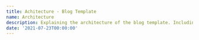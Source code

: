 ```yaml
---
title: Achitecture - Blog Template
name: Architecture
description: Explaining the architecture of the blog template. Including the tech stack used, project folder structure, and dependencies.
date: '2021-07-23T00:00:00'
---
```


<Title :title="frontmatter.name" :description="frontmatter.description" />

Think of this document as a tour guide to the files in the project. We'll go through every relevant file and explain what it does, starting with `vite.config.js`.

## vite.config.js

[Vite](https://vitejs.dev/) is our development server and production build tool. Underneath Vite uses rollup to bundle and build for production. This file is mostly used to load various plugins.

### Vue

First of them being the Vue plugin, since we're using Vue. This is simply needed for vite to be able to compile Vue.

### PWA

[Vite Plugin PWA](https://github.com/antfu/vite-plugin-pwa) is used to:

- Generate Service Worker with Offline support
- Auto inject Web App Manifest
- Automatic reload when new content available

The automatic refresh can be changed into a prompt, see the plugin's docs for more info.

### Pages

[Vite Plugin Pages](https://github.com/hannoeru/vite-plugin-pages) gives us File system based routing for Vue 3 applications.

This plugin simply adds routes added to the `src/pages/` directory to the [vue router](https://next.router.vuejs.org/).

Here markdown (.md) pages are also parsed for their front matter meta data with a function defined in `build-time/frontmatter.js`.

The pages plugin combined with another one provides us an additional wrapper around our pages, i.e. layouts.

### Layouts

[Vite Plugin Vue Layouts](https://github.com/JohnCampionJr/vite-plugin-vue-layouts)

This plugin wraps our pages in another `<router-view>`, defined in the `src/layouts/` directory. The layout a page uses can be defined in a
`<route>` block or with front matter in markdown files.

### Components

[Vite Plugin Components](https://github.com/antfu/vite-plugin-components) adds auto-importing of Vue components from the `src/components/` directory. This allows us to use components without importing and registering them.

This will also generate a `components.d.ts` file, with definitions for the components. This is simply used for better IDE support with [Volar](https://github.com/johnsoncodehk/volar) in VS Code.

### Icons

[Vite Plugin Icons](https://github.com/antfu/vite-plugin-icons) adds importing SVG icons from the [iconify](https://github.com/iconify/iconify) project. You can browse all the icons on [icones.js.org](https://icones.js.org/).

This allows us to use an `<i-icon:name />` component that will be rendered as an SVG icon at build time.

### Markdown

[Vite Pluigin MD](https://github.com/antfu/vite-plugin-md) lets us use markdown as Vue components and consequently Vue in our markdown files.

We configure a few settings here, [Tailwind CSS Typography](https://github.com/tailwindlabs/tailwindcss-typography) classes for the layout of the markdown files and a wrapper component whose entire purpose is to help trigger updates when the a markdown page is mounted (i.e. when navigation happens).

For code highlighting we're using [shiki](https://shiki.matsu.io/). Shiki supports a many different themes, if you want to use something other than ones provided in the template, modify the loaded themes at the start of the `vite.config.js` file and in the markdown highlight options.

#### markdown-it

Markdown requires a markdown processor, for this we're using [markdown-it](https://github.com/markdown-it/markdown-it). We configure our markdown-it plugins here as well. You can go through the plugins in the `build-time/markdown/` directory to see what they do.

Here's a quick overview:

- Container: [Custom containers](https://github.com/markdown-it/markdown-it-container) that lets you wrap markdown with any element/vue component and specify classes for that container.
- Heading: Add classes to heading (h1, h2, etc.) elements.
- Link: Adds classes to all links and attributes to external links.
- Anchor: [Header anchors](https://github.com/valeriangalliat/markdown-it-anchor) to turn headings into permalinks. Relies on slugify to turn the heading titles into a link
- Highlight lines: Adds a highlighted line over code blocks with syntax highlighting.
- Line numbers: Adds line numbers to code blocks.
- Pre wrapper: Used for adding a little language indicator to the top right corner of the code block.

## Config files

We have quite a few config files, let's start with CSS.

### tailwind.config.js

We're using [Tailwind CSS](https://tailwindcss.com/) for our CSS. The `tailwind.config.js` file defines our design system, and it's where you'll configure colors, fonts and sizes (among other things) of the site.

In addition we're using a few Tailwind CSS plugins. Namely [Typography](https://github.com/tailwindlabs/tailwindcss-typography), since this is a blog which is pretty typography heavy. Secondly, we're using [Forms](https://github.com/tailwindlabs/tailwindcss-forms) to reset form input styles.

There's also a `firefox` variant plugin, which lets us target firefox specific styles. It is used for a custom background opacity in the header and side nav because firefox doesn't support background filter blur yet.

### postcss.config.js

Tailwind runs as a PostCSS plugin, so it's configured in `postcss.config.js`. We've also enabled [nesting](https://github.com/csstools/postcss-nesting) and we get css [importing](https://github.com/postcss/postcss-import) provided by Vite. The [autoprefixer](https://github.com/postcss/autoprefixer) plugin automatically adds vendor and browser prefixes to our CSS.

### .prettierrc

If you're using the [prettier](https://prettier.io/) formatter, you can configure it in the `.prettierrc` file. Since this is a template, feel free to modify or delete the file, if you don't need it.

### .eslintrc.json

Linting is provided by [ESLint](https://eslint.org/), which is configured to work with prettier and Vue. Same story, you can modify this file or delete it, if you don't need it.

### jsconfig.json

This file is used for better IDE support with [Volar](https://github.com/johnsoncodehk/volar). It is not required for the development or build steps in anyway, and can be removed if you don't need it.

## Publish files

Preconfigured deployment files are provided for Netlify in `netlify.toml` and GitHub pages in `.github/workfils.deploy.yml`.

## package.json

All the dependencies are defined in the `package.json` file. Feel free to modify the meta data, like name, version or add a description, etc. The scripts are explained in the README.md file.

## Bootstrapping

As with any application, the process has to start somewhere. In this case the entry point is the `index.html` file.

### index.html

The `index.html` file loads our Vue application, which is first built by Vite. The entry point for the Vue application is in the `src/main.js` file, but before then, let's go through the `index.html` file.

Besides being the entry point for the Vue application, the html file does a few things

- Sets the theme (light/dark) in the `<head>` tag, to avoid a Flash of Unstyled Content (FOUC)
- Loads Google Fonts. If you want to use fully local font files, you can remove these lines.
- Sets the background color of the site and the selection color (background and text color when you select text).

### src/main.js

In the `src/main.js` file, we use [unplugin-auto-import](https://github.com/antfu/unplugin-auto-import), which exposes all the Vue Composition API methods globally in the application, so we don't need to import them explicitly every time in every component where we need them.

We also import our generated routes and wrap them in the layouts we've defined.

Then instead of creating a normal Vue application, we use [Vite SSG](https://github.com/antfu/vite-ssg) to create our application. This way our pages get pre-rendered.

In Vite SSG we register our PWA service worker and [NProgress](https://ricostacruz.com/nprogress/), a little progress bar at the top of the page that runs every time a route is changed.

Vite SSG handles the vue router for us, so we pass in our router options to Vite SSG instead.

The entry point of our actual application is `src/App.vue`, which only has a `<router-view />` component.

## Definitions

For better IDE support, our auto import component plugin generates a `components.d.ts` and additionally we've created a `src/shims.d.ts` so that the IDE understand to treat markdown (.md) files as if they were Vue files. These files are only for better IDE support, and are not necessary for development or building the application.

## Folder structure

Let's go through the remaining folder structure.

### public

If you have assets that are:

- Never referenced in source code (e.g. robots.txt)
- Must retain the exact same file name (without hashing)
- or you simply don't want to have to import an asset first just to get its URL

Then you can place the asset in a special `public` directory under your project root.

In the template this folder holds the favicon and PWA icons.

### dist

This is our publish or build directory, i.e. where the built static files are placed.

### src/components

Files in this directory or any sub-directories will be automatically imported.
The three folders hold components as follows:

- structural: Components that are used in the site's layout and scaffolding. You should not remove these.
- custom: These are components that are used for markdown elements or to add some kind of functionality by wrapping content.
- icons: Custom SVG icons wrapped in Vue components. If you need an icon that's not available in the Vite Icon Plugin, then you can add them here.

The examples directory is used for the examples page, and can be removed.

### src/styles

All CSS files go here.

- code: Used for code blocks and syntax highlighting.
- fonts: Define custom fonts, if you're not loading everything from Google Fonts.
- markdown: Used for markdown elements and custom components.
- main: Imports the other css files and defines some global variables and layout styles.

Feel free to create more or modify these as needed.

### src/assets

A folder for fonts, images, and other static assets that you might need. These can be imported in the code and Vite will handle the rest (assuming it's a supported file type).

The `vuex.png` file in here is used for an example, you can delete it.

### src/store.js

Lastly we have one file left, `src/store.js`, this is simply a reactive object that can be imported in components as needed. If you have some global state that you'd like to share easily between components, you can add it here.

For more information, read the getting started guide and look at the examples page.